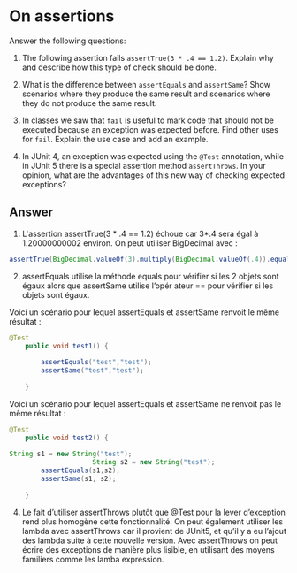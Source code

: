 # On assertions

Answer the following questions:

1. The following assertion fails `assertTrue(3 * .4 == 1.2)`. Explain why and describe how this type of check should be done.

2. What is the difference between `assertEquals` and `assertSame`? Show scenarios where they produce the same result and scenarios where they do not produce the same result.

3. In classes we saw that `fail` is useful to mark code that should not be executed because an exception was expected before. Find other uses for `fail`. Explain the use case and add an example.

4. In JUnit 4, an exception was expected using the `@Test` annotation, while in JUnit 5 there is a special assertion method `assertThrows`. In your opinion, what are the advantages of this new way of checking expected exceptions?

## Answer

1.	L'assertion assertTrue(3 * .4 == 1.2) échoue car 3*.4 sera égal à 1.20000000002 environ. 
On peut utiliser BigDecimal avec : 
```java
assertTrue(BigDecimal.valueOf(3).multiply(BigDecimal.valueOf(.4)).equals(BigDecimal.valueOf(1.2)));
```
2.	assertEquals utilise la méthode equals pour vérifier si les 2 objets sont égaux alors que assertSame utilise l’opér	ateur == pour vérifier si les objets sont égaux.

Voici un scénario pour lequel assertEquals et assertSame renvoit le même résultat : 
```java
@Test
	public void test1() {
		
		assertEquals("test","test");
		assertSame("test","test");
		
	}
```
Voici un scénario pour lequel assertEquals et assertSame ne renvoit pas le même résultat : 
```java
@Test
	public void test2() {
		
String s1 = new String("test"); 
       	             String s2 = new String("test"); 
		assertEquals(s1,s2);
		assertSame(s1, s2);
		
	}

```
4. Le fait d’utiliser assertThrows plutôt que @Test pour la lever d’exception rend plus homogène cette fonctionnalité. On peut également utiliser les lambda avec assertThrows car il provient de JUnit5, et qu’il y a eu l’ajout des lambda suite à cette nouvelle version. Avec assertThrows on peut écrire des exceptions de manière plus lisible, en utilisant des moyens familiers comme les lamba expression. 


